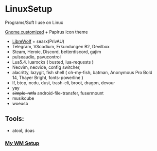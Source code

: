 # LinuxSetup
Programs/Soft I use on Linux

[Gnome customized](https://www.youtube.com/watch?v=zOUTasMuZl4) + Papirus icon theme
* [LibreWolf](https://www.youtube.com/watch?v=dwZpjKH8nbo) + searx(PrivAU)
* Telegram, VScodium, Erkundungen B2, Devilbox
* Steam, Heroic, Discord, betterdiscord, gajim
* pulseaudio, pavucontrol
* Lua5.4. luarocks ( busted, lua-requests )
* Neovim, neovide, config switcher,
* alacritty, lazygit, fish shell ( oh-my-fish, batman, Anonymous Pro Bold 14, Thayer Bright, fonts-powerline )
* lf, btop, ncdu, dust, trash-cli, broot, dragon, devour
* yay
* ~~simple-mtfs~~ android-file-transfer, fusermount
* musikcube
* woeusb

## Tools:
* atool, doas
### [My WM Setup](https://github.com/Good1Cheese/awesome)
